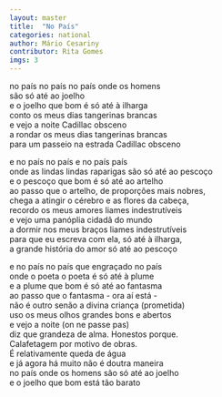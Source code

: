 ```yaml
---
layout: master
title:  "No País"
categories: national
author: Mário Cesariny
contributor: Rita Gomes
imgs: 3
---
```


no país no país no país onde os homens   
são só até ao joelho   
e o joelho que bom é só até à ilharga   
conto os meus dias tangerinas brancas   
e vejo a noite Cadillac obsceno   
a rondar os meus dias tangerinas brancas   
para um passeio na estrada Cadillac obsceno   
  
e no país no país e no país país   
onde as lindas lindas raparigas são só até ao pescoço   
e o pescoço que bom é só até ao artelho   
ao passo que o artelho, de proporções mais nobres,   
chega a atingir o cérebro e as flores da cabeça,   
recordo os meus amores liames indestrutíveis   
e vejo uma panóplia cidadã do mundo   
a dormir nos meus braços liames indestrutíveis   
para que eu escreva com ela, só até à ilharga,   
a grande história do amor só até ao pescoço   
  
e no país no país que engraçado no país   
onde o poeta o poeta é só até à plume   
e a plume que bom é só até ao fantasma   
ao passo que o fantasma - ora aí está -   
não é outro senão a divina criança (prometida)   
uso os meus olhos grandes bons e abertos   
e vejo a noite (on ne passe pas)   
diz que grandeza de alma. Honestos porque.   
Calafetagem por motivo de obras.   
É relativamente queda de água   
e já agora há muito não é doutra maneira   
no país onde os homens são só até ao joelho   
e o joelho que bom está tão barato  
